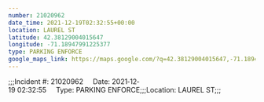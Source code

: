 ```yaml
---
number: 21020962
date_time: 2021-12-19T02:32:55+00:00
location: LAUREL ST
latitude: 42.38129004015647
longitude: -71.18947991225377
type: PARKING ENFORCE
google_maps_link: https://maps.google.com/?q=42.38129004015647,-71.18947991225377
---
```


;;;Incident #: 21020962     Date: 2021‐12‐19 02:32:55     Type: PARKING ENFORCE;;;Location: LAUREL ST;;;
